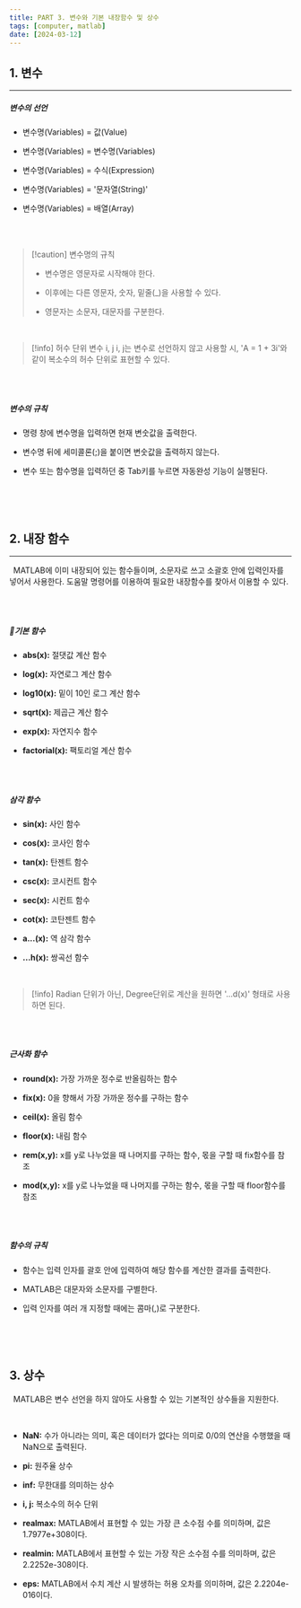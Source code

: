 ```yaml
---
title: PART 3. 변수와 기본 내장함수 및 상수
tags: [computer, matlab]
date: [2024-03-12]
---
```

## 1. 변수
<hr>

##### 변수의 선언

- 변수명(Variables) = 값(Value)
+ 변수명(Variables) = 변수명(Variables)
- 변수명(Variables) = 수식(Expression)
+ 변수명(Variables) = '문자열(String)'
- 변수명(Variables) = 배열(Array)

<br>
<br>

>[!caution] 변수명의 규칙
> - 변수명은 영문자로 시작해야 한다.
> + 이후에는 다른 영문자, 숫자, 밑줄(_)을 사용할 수 있다.
> - 영문자는 소문자, 대문자를 구분한다.

<br>

>[!info] 허수 단위 변수 i, j
>i, j는 변수로 선언하지 않고 사용할 시, 'A = 1 + 3i'와 같이 복소수의 허수 단위로 표현할 수 있다.

<br>
<br>

##### 변수의 규칙

- 명령 창에 변수명을 입력하면 현재 변숫값을 출력한다.
+ 변수명 뒤에 세미콜론(;)을 붙이면 변숫값을 출력하지 않는다.
- 변수 또는 함수명을 입력하던 중 Tab키를 누르면 자동완성 기능이 실행된다.

<br>
<br>
<br>


## 2. 내장 함수
<hr>

&ensp;MATLAB에 이미 내장되어 있는 함수들이며, 소문자로 쓰고 소괄호 안에 입력인자를 넣어서 사용한다. 도움말 명령어를 이용하여 필요한 내장함수를 찾아서 이용할 수 있다.

<br>
<br>

##### 기본 함수

- **abs(x):** 절댓값 계산 함수
+ **log(x):** 자연로그 계산 함수
- **log10(x):** 밑이 10인 로그 계산 함수
+ **sqrt(x):** 제곱근 계산 함수
- **exp(x):** 자연지수 함수
+ **factorial(x):** 팩토리얼 계산 함수

<br>
<br>

##### 삼각 함수

- **sin(x):** 사인 함수
+ **cos(x):** 코사인 함수
- **tan(x):** 탄젠트 함수
+ **csc(x):** 코시컨트 함수
- **sec(x):** 시컨트 함수
+ **cot(x):** 코탄젠트 함수
- **a...(x):** 역 삼각 함수
+ **...h(x):** 쌍곡선 함수

<br>

> [!info]
> Radian 단위가 아닌, Degree단위로 계산을 원하면 '...d(x)' 형태로 사용하면 된다.

<br>
<br>

##### 근사화 함수

- **round(x):** 가장 가까운 정수로 반올림하는 함수
+ **fix(x):** 0을 향해서 가장 가까운 정수를 구하는 함수
- **ceil(x):** 올림 함수
+ **floor(x):** 내림 함수
- **rem(x,y):** x를 y로 나누었을 때 나머지를 구하는 함수, 몫을 구할 때 fix함수를 참조
+ **mod(x,y):** x를 y로 나누었을 때 나머지를 구하는 함수, 몫을 구할 때 floor함수를 참조

<br>
<br>

##### 함수의 규칙

+ 함수는 입력 인자를 괄호 안에 입력하여 해당 함수를 계산한 결과를 출력한다.
- MATLAB은 대문자와 소문자를 구별한다.
+ 입력 인자를 여러 개 지정할 때에는 콤마(,)로 구분한다.

<br>
<br>
<br>

## 3. 상수

&ensp;MATLAB은 변수 선언을 하지 않아도 사용할 수 있는 기본적인 상수들을 지원한다.

<br>

- **NaN:** 수가 아니라는 의미, 혹은 데이터가 없다는 의미로 0/0의 연산을 수행했을 때 NaN으로 출력된다.
+ **pi:** 원주율 상수
- **inf:** 무한대를 의미하는 상수
+ **i, j:** 복소수의 허수 단위
- **realmax:** MATLAB에서 표현할 수 있는 가장 큰 소수점 수를 의미하며, 값은 1.7977e+308이다.
+ **realmin:** MATLAB에서 표현할 수 있는 가장 작은 소수점 수를 의미하며, 값은 2.2252e-308이다.
- **eps:** MATLAB에서 수치 계산 시 발생하는 허용 오차를 의미하며, 값은 2.2204e-016이다.

<br>
<br>
<br>

